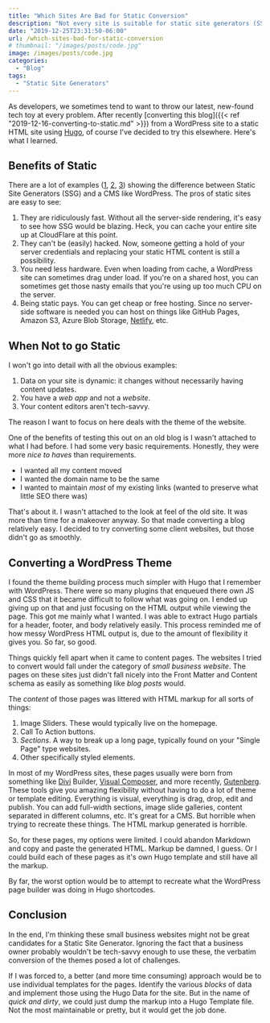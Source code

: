 ```yaml
---
title: "Which Sites Are Bad for Static Conversion"
description: "Not every site is suitable for static site generators (SSG)."
date: "2019-12-25T23:31:50-06:00"
url: /which-sites-bad-for-static-conversion
# thumbnail: "/images/posts/code.jpg"
image: /images/posts/code.jpg
categories:
  - "Blog"
tags:
  - "Static Site Generators"
---
```

As developers, we sometimes tend to want to throw our latest, new-found tech toy at every problem. After recently [converting this blog]({{< ref "2019-12-16-converting-to-static.md" >}}) from a WordPress site to a static HTML site using [Hugo](https://gohugo.io/), of course I've decided to try this elsewhere. Here's what I learned.

## Benefits of Static
There are a lot of examples ([1](https://www.strattic.com/jekyll-hugo-wordpress-pros-cons-static-site-generators/), [2](https://hackernoon.com/why-migrate-from-wordpress-to-a-static-site-generator-c9d46bd24710), [3](https://bejamas.io/blog/wordpress-alternative/)) showing the difference between Static Site Generators (SSG) and a CMS like WordPress. The pros of static sites are easy to see:
1. They are ridiculously fast. Without all the server-side rendering, it's easy to see how SSG would be blazing. Heck, you can cache your entire site up at CloudFlare at this point.
2. They can't be (easily) hacked. Now, someone getting a hold of your server credentials and replacing your static HTML content is still a possibility.
3. You need less hardware. Even when loading from cache, a WordPress site can sometimes drag under load. If you're on a shared host, you can sometimes get those nasty emails that you're using up too much CPU on the server.
4. Being static pays. You can get cheap or free hosting. Since no server-side software is needed you can host on things like GitHub Pages, Amazon S3, Azure Blob Storage, [Netlify](https://www.netlify.com/), etc.

## When Not to go Static
I won't go into detail with all the obvious examples:
1. Data on your site is dynamic: it changes without necessarily having content updates.
2. You have a _web app_ and not a _website_.
3. Your content editors aren't tech-savvy.

The reason I want to focus on here deals with the theme of the website.

One of the benefits of testing this out on an old blog is I wasn't attached to what I had before. I had some very basic requirements.
Honestly, they were more _nice to haves_ than requirements.
- I wanted all my content moved
- I wanted the domain name to be the same
- I wanted to maintain _most_ of my existing links (wanted to preserve what little SEO there was)

That's about it. I wasn't attached to the look at feel of the old site. It was more than time for a makeover anyway.
So that made converting a blog relatively easy. I decided to try converting some client websites, but those didn't go as smoothly.

## Converting a WordPress Theme
I found the theme building process much simpler with Hugo that I remember with WordPress.
There were so many plugins that enqueued there own JS and CSS that it became difficult to follow what was going on.
I ended up giving up on that and just focusing on the HTML output while viewing the page. This got me mainly what I wanted. I was able to extract Hugo partials for a header, footer, and body relatively easily. This process reminded me of how messy WordPress HTML output is, due to the amount of flexibility it gives you. So far, so good.

Things quickly fell apart when it came to content pages. The websites I tried to convert would fall under the category of _small business website_. The pages on these sites just didn't fall nicely into the Front Matter and Content schema as easily as something like _blog posts_ would.

The _content_ of those pages was littered with HTML markup for all sorts of things:
1. Image Sliders. These would typically live on the homepage.
2. Call To Action buttons.
3. _Sections_. A way to break up a long page, typically found on your "Single Page" type websites.
4. Other specifically styled elements.

In most of my WordPress sites, these pages usually were born from something like [Divi](https://www.elegantthemes.com/gallery/divi/) Builder, [Visual Composer](https://visualcomposer.com/), and more recently, [Gutenberg](https://wordpress.org/gutenberg/). These tools give you amazing flexibility without having to do a lot of theme or template editing. Everything is visual, everything is drag, drop, edit and publish. You can add full-width sections, image slide galleries, content separated in different columns, etc. It's great for a CMS. But horrible when trying to recreate these things. The HTML markup generated is horrible.

So, for these pages, my options were limited. I could abandon Markdown and copy and paste the generated HTML.
Markup be damned, I guess. Or I could build each of these pages as it's own Hugo template and still have all the markup.

By far, the worst option would be to attempt to recreate what the WordPress page builder was doing in Hugo shortcodes.

## Conclusion
In the end, I'm thinking these small business websites might not be great candidates for a Static Site Generator.
Ignoring the fact that a business owner probably wouldn't be tech-savvy enough to use these, the verbatim conversion of the themes posed a lot of challenges.

If I was forced to, a better (and more time consuming) approach would be to use individual templates for the pages. Identify the various _blocks_ of data and implement those using the Hugo Data for the site. But in the name of _quick and dirty_, we could just dump the markup into a Hugo Template file. Not the most maintainable or pretty, but it would get the job done.